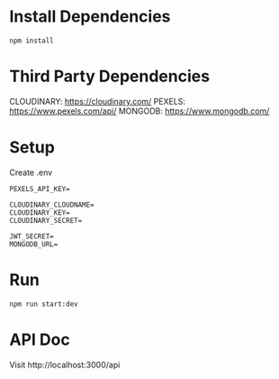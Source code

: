 # Install Dependencies
```
npm install
```

# Third Party Dependencies
CLOUDINARY: https://cloudinary.com/
PEXELS: https://www.pexels.com/api/
MONGODB: https://www.mongodb.com/

# Setup
Create .env
```
PEXELS_API_KEY=

CLOUDINARY_CLOUDNAME=
CLOUDINARY_KEY=
CLOUDINARY_SECRET=

JWT_SECRET=
MONGODB_URL=
```

# Run
```
npm run start:dev
```

# API Doc
Visit http://localhost:3000/api
